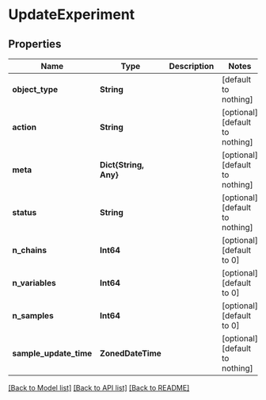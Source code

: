 # UpdateExperiment


## Properties
Name | Type | Description | Notes
------------ | ------------- | ------------- | -------------
**object_type** | **String** |  | [default to nothing]
**action** | **String** |  | [optional] [default to nothing]
**meta** | **Dict{String, Any}** |  | [optional] [default to nothing]
**status** | **String** |  | [optional] [default to nothing]
**n_chains** | **Int64** |  | [optional] [default to 0]
**n_variables** | **Int64** |  | [optional] [default to 0]
**n_samples** | **Int64** |  | [optional] [default to 0]
**sample_update_time** | **ZonedDateTime** |  | [optional] [default to nothing]


[[Back to Model list]](../README.md#models) [[Back to API list]](../README.md#api-endpoints) [[Back to README]](../README.md)


